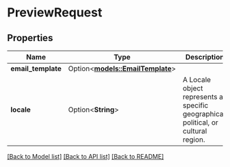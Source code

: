 # PreviewRequest

## Properties

Name | Type | Description | Notes
------------ | ------------- | ------------- | -------------
**email_template** | Option<[**models::EmailTemplate**](EmailTemplate.md)> |  | [optional]
**locale** | Option<**String**> | A Locale object represents a specific geographical, political, or cultural region. | [optional]

[[Back to Model list]](../README.md#documentation-for-models) [[Back to API list]](../README.md#documentation-for-api-endpoints) [[Back to README]](../README.md)


